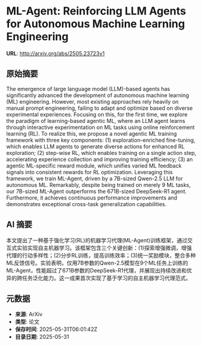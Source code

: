 # ML-Agent: Reinforcing LLM Agents for Autonomous Machine Learning Engineering

**URL**: http://arxiv.org/abs/2505.23723v1

## 原始摘要

The emergence of large language model (LLM)-based agents has significantly
advanced the development of autonomous machine learning (ML) engineering.
However, most existing approaches rely heavily on manual prompt engineering,
failing to adapt and optimize based on diverse experimental experiences.
Focusing on this, for the first time, we explore the paradigm of learning-based
agentic ML, where an LLM agent learns through interactive experimentation on ML
tasks using online reinforcement learning (RL). To realize this, we propose a
novel agentic ML training framework with three key components: (1)
exploration-enriched fine-tuning, which enables LLM agents to generate diverse
actions for enhanced RL exploration; (2) step-wise RL, which enables training
on a single action step, accelerating experience collection and improving
training efficiency; (3) an agentic ML-specific reward module, which unifies
varied ML feedback signals into consistent rewards for RL optimization.
Leveraging this framework, we train ML-Agent, driven by a 7B-sized Qwen-2.5 LLM
for autonomous ML. Remarkably, despite being trained on merely 9 ML tasks, our
7B-sized ML-Agent outperforms the 671B-sized DeepSeek-R1 agent. Furthermore, it
achieves continuous performance improvements and demonstrates exceptional
cross-task generalization capabilities.


## AI 摘要

本文提出了一种基于强化学习(RL)的机器学习代理(ML-Agent)训练框架，通过交互式实验实现自主机器学习。该框架包含三个关键创新：(1)探索增强微调，增强代理的行动多样性；(2)分步RL训练，提高训练效率；(3)统一奖励模块，整合多种ML反馈信号。实验表明，仅用7B参数的Qwen-2.5模型在9个ML任务上训练的ML-Agent，性能超过了671B参数的DeepSeek-R1代理，并展现出持续改进和优异的跨任务泛化能力。这一成果首次实现了基于学习的自主机器学习代理范式。

## 元数据

- **来源**: ArXiv
- **类型**: 论文
- **保存时间**: 2025-05-31T06:01:42Z
- **目录日期**: 2025-05-31
